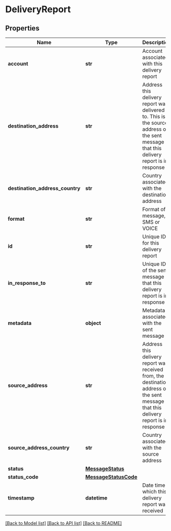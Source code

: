 # DeliveryReport

## Properties
Name | Type | Description | Notes
------------ | ------------- | ------------- | -------------
**account** | **str** | Account associated with this delivery report | [optional] 
**destination_address** | **str** | Address this delivery report was delivered to. This is the source address of the sent message that this delivery report is in response to | [optional] 
**destination_address_country** | **str** | Country associated with the destination address | [optional] 
**format** | **str** | Format of message, SMS or VOICE | [optional] [default to 'SMS']
**id** | **str** | Unique ID for this delivery report | [optional] 
**in_response_to** | **str** | Unique ID of the sent message that this delivery report is in response to | [optional] 
**metadata** | **object** | Metadata associated with the sent message | [optional] 
**source_address** | **str** | Address this delivery report was received from, the destination address of the sent message that this delivery report is in response to | [optional] 
**source_address_country** | **str** | Country associated with the source address | [optional] 
**status** | [**MessageStatus**](MessageStatus.md) |  | [optional] 
**status_code** | [**MessageStatusCode**](MessageStatusCode.md) |  | [optional] 
**timestamp** | **datetime** | Date time at which this delivery report was received | [optional] 

[[Back to Model list]](../README.md#documentation-for-models) [[Back to API list]](../README.md#documentation-for-api-endpoints) [[Back to README]](../README.md)


